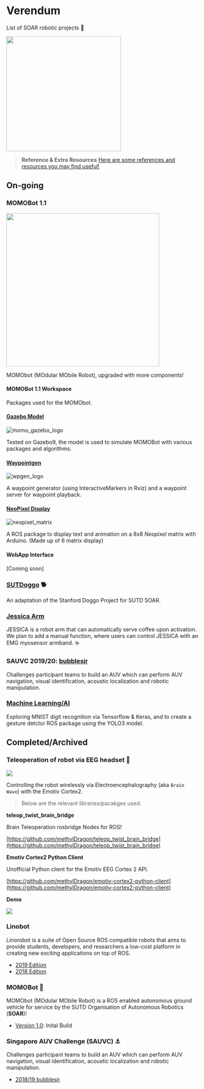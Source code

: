 # Verendum
List of SOAR robotic projects 🤖

<img src="assets/soar.png" width="300px"/>

> **Reference & Extra Resources**
> [Here are some references and resources you may find useful!](resources.md)

## On-going
### MOMOBot 1.1
<img src="assets/MOMO_logo_full.png" width="400px"/>

MOMObot (MOdular MObile Robot), upgraded with more components!

#### MOMOBot 1.1 Workspace
Packages used for the MOMObot.

#### [Gazebo Model](https://github.com/1487quantum/momobot_gazebo)
![momo_gazebo_logo](assets/momo_gz_logo.png)

Tested on Gazebo9, the model is used to simulate MOMOBot with various packages and algorithms.

#### [Waypointgen](https://github.com/1487quantum/waypointgen)
![wpgen_logo](assets/wpgen.jpg)

A waypoint generator (using InteractiveMarkers in Rviz) and a waypoint server for waypoint playback.

#### [NeoPixel Display](https://github.com/sutd-robotics/ROS-NeoMatrix-Scrolling-Text)

![neopixel_matrix](assets/momo_neopx.jpg)

A ROS package to display text and animation on a 8x8 *Neopixel* matrix with Arduino. (Made up of 6 matrix display)

#### WebApp Interface
[Coming soon]

### [SUTDoggo](https://github.com/sutd-robotics/SUTDoggo) 🐕
An adaptation of the Stanford Doggo Project for SUTD SOAR.

### [Jessica Arm](https://github.com/sutd-robotics/JESSICA-SOAR)
JESSICA is a robot arm that can automatically serve coffee upon activation. We plan to add a manual function, where users can control JESSICA with an EMG myosensor armband. ☕

### SAUVC 2019/20: [bubblesjr](https://github.com/sutd-robotics/bubblesjr)
Challenges participant teams to build an AUV which can perform AUV navigation, visual identification, acoustic localization and robotic manipulation.

### [Machine Learning/AI](https://github.com/sutd-robotics/SOAR-ML)
Exploring MNIST digit recognition via Tensorflow & Keras, and to create a gesture detctor ROS package using the YOLO3 model.

## Completed/Archived
### Teleoperation of robot via EEG headset 🧠

![](assets/eeg-epoc.png)

Controlling the robot wirelessly via Electroencephalography (aka `Brain Wave`) with the Emotiv Cortex2. 

> Below are the relevant libraries/pacakges used.

**teleop_twist_brain_bridge**

Brain Teleoperation rosbridge Nodes for ROS!

[https://github.com/methylDragon/teleop_twist_brain_bridge](https://github.com/methylDragon/teleop_twist_brain_bridge)

**Emotiv Cortex2 Python Client**

Unofficial Python client for the Emotiv EEG Cortex 2 API.

[https://github.com/methylDragon/emotiv-cortex2-python-client](https://github.com/methylDragon/emotiv-cortex2-python-client)

**Demo**

![](assets/eeg_demo.gif)



### Linobot

Linorobot is a suite of Open Source ROS compatible robots that aims to provide students, developers, and researchers a low-cost platform in creating new exciting applications on top of ROS.
- [2019 Edition](https://github.com/sutd-robotics/soar-linorobot)
- [2018 Edition](https://github.com/sutd-robotics/linorobot)

### MOMOBot 🍑
MOMObot (MOdular MObile Robot) is a ROS enabled autonomous ground vehicle for service by the SUTD Organisation of Autonomous Robotics (**SOAR**)!
- [Version 1.0](https://github.com/methylDragon/momobot): Inital Build 

### Singapore AUV Challenge (SAUVC) ⚓
Challenges participant teams to build an AUV which can perform AUV navigation, visual identification, acoustic localization and robotic manipulation.
- [2018/19 bubblesjr](https://github.com/sutd-robotics/bubblesjr)





